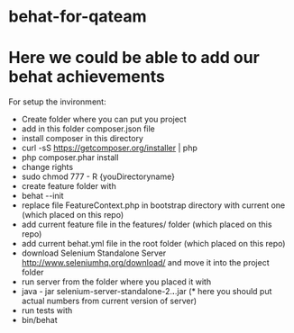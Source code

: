 # behat-for-qateam
# Here we could be able to add our behat achievements

For setup the invironment:
* Create folder where you can put you project
* add in this folder composer.json file
* install composer in this directory
* curl -sS https://getcomposer.org/installer | php
* php composer.phar install
* change rights
* sudo chmod 777 - R {youDirectoryname}
* create feature folder with
* behat --init
* replace file FeatureContext.php in bootstrap directory with current one (which placed on this repo)
* add current feature file in the features/ folder (which placed on this repo)
* add current behat.yml file in the root folder (which placed on this repo)
* download Selenium Standalone Server http://www.seleniumhq.org/download/ and move it into the project folder
* run server from the folder where you placed it with
* java - jar selenium-server-standalone-2.**.**.jar (* here you should put actual numbers from current version of server)
* run tests with
* bin/behat
